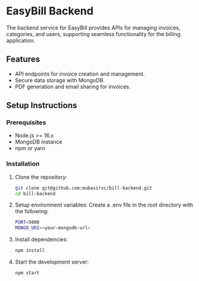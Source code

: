 # EasyBill Backend  

The backend service for EasyBill provides APIs for managing invoices, categories, and users, supporting seamless functionality for the billing application.

## Features  

- API endpoints for invoice creation and management.  
- Secure data storage with MongoDB.  
- PDF generation and email sharing for invoices.  

## Setup Instructions  

### Prerequisites  

- Node.js >= 16.x  
- MongoDB instance  
- npm or yarn  

### Installation  

1. Clone the repository:  
   ```bash  
   git clone git@github.com:mubasirvc/bill-backend.git 
   cd bill-backend
2.  Setup environment variables:
    Create a .env file in the root directory with the following:
    ```bash 
    PORT=5000
    MONGO_URI=<your-mongodb-url>

2. Install dependencies:  
   ```bash
   npm install

3. Start the development server:  
   ```bash
   npm start

 

